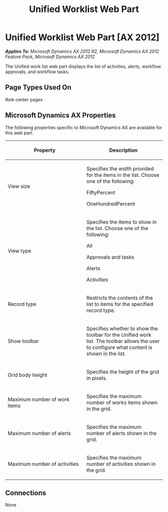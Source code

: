 ﻿---
title: Unified Worklist Web Part
TOCTitle: Unified Worklist
ms:assetid: 568d7c70-0843-41e8-ad1b-10cc5e938e4e
ms:mtpsurl: https://msdn.microsoft.com/en-us/library/Cc554220(v=AX.60)
ms:contentKeyID: 35245344
ms.date: 11/07/2012
mtps_version: v=AX.60
---

# Unified Worklist Web Part [AX 2012]


_**Applies To:** Microsoft Dynamics AX 2012 R2, Microsoft Dynamics AX 2012 Feature Pack, Microsoft Dynamics AX 2012_

The Unified work list web part displays the list of activities, alerts, workflow approvals, and workflow tasks.

## Page Types Used On

Role center pages

## Microsoft Dynamics AX Properties

The following properties specific to Microsoft Dynamics AX are available for this web part.

<table>
<colgroup>
<col style="width: 50%" />
<col style="width: 50%" />
</colgroup>
<thead>
<tr class="header">
<th><p>Property</p></th>
<th><p>Description</p></th>
</tr>
</thead>
<tbody>
<tr class="odd">
<td><p>View size</p></td>
<td><p>Specifies the width provided for the items in the list. Choose one of the following:</p>
<p>FiftyPercent</p>
<p>OneHundredPercent</p></td>
</tr>
<tr class="even">
<td><p>View type</p></td>
<td><p>Specifies the items to show in the list. Choose one of the following:</p>
<p>All</p>
<p>Approvals and tasks</p>
<p>Alerts</p>
<p>Activities</p></td>
</tr>
<tr class="odd">
<td><p>Record type</p></td>
<td><p>Restricts the contents of the list to items for the specified record type.</p></td>
</tr>
<tr class="even">
<td><p>Show toolbar</p></td>
<td><p>Specifies whether to show the toolbar for the Unified work list. The toolbar allows the user to configure what content is shown in the list.</p></td>
</tr>
<tr class="odd">
<td><p>Grid body height</p></td>
<td><p>Specifies the height of the grid in pixels.</p></td>
</tr>
<tr class="even">
<td><p>Maximum number of work items</p></td>
<td><p>Specifies the maximum number of works items shown in the grid.</p></td>
</tr>
<tr class="odd">
<td><p>Maximum number of alerts</p></td>
<td><p>Specifies the maximum number of alerts shown in the grid.</p></td>
</tr>
<tr class="even">
<td><p>Maximum number of activities</p></td>
<td><p>Specifies the maximum number of activities shown in the grid.</p></td>
</tr>
</tbody>
</table>


## Connections

None

